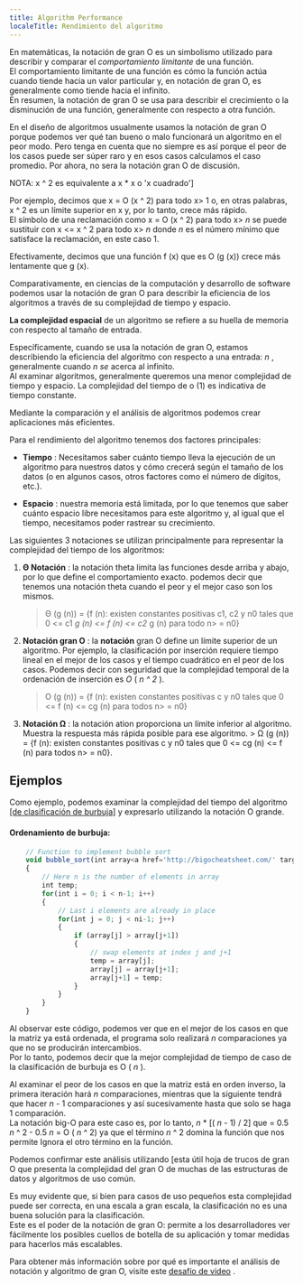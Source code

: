 ```yaml
---
title: Algorithm Performance
localeTitle: Rendimiento del algoritmo
---
```

En matemáticas, la notación de gran O es un simbolismo utilizado para describir y comparar el _comportamiento limitante_ de una función.  
El comportamiento limitante de una función es cómo la función actúa cuando tiende hacia un valor particular y, en notación de gran O, es generalmente como tiende hacia el infinito.  
En resumen, la notación de gran O se usa para describir el crecimiento o la disminución de una función, generalmente con respecto a otra función.

En el diseño de algoritmos usualmente usamos la notación de gran O porque podemos ver qué tan bueno o malo funcionará un algoritmo en el peor modo. Pero tenga en cuenta que no siempre es así porque el peor de los casos puede ser súper raro y en esos casos calculamos el caso promedio. Por ahora, no sera la notación gran O de discusión.

NOTA: x ^ 2 es equivalente a x \* x o 'x cuadrado'\]

Por ejemplo, decimos que x = O (x ^ 2) para todo x> 1 o, en otras palabras, x ^ 2 es un límite superior en x y, por lo tanto, crece más rápido.  
El símbolo de una reclamación como x = O (x ^ 2) para todo x> _n_ se puede sustituir con x <= x ^ 2 para todo x> _n_ donde _n_ es el número mínimo que satisface la reclamación, en este caso 1.

Efectivamente, decimos que una función f (x) que es O (g (x)) crece más lentamente que g (x).

Comparativamente, en ciencias de la computación y desarrollo de software podemos usar la notación de gran O para describir la eficiencia de los algoritmos a través de su complejidad de tiempo y espacio.

**La complejidad espacial** de un algoritmo se refiere a su huella de memoria con respecto al tamaño de entrada.

Específicamente, cuando se usa la notación de gran O, estamos describiendo la eficiencia del algoritmo con respecto a una entrada: _n_ , generalmente cuando _n se_ acerca al infinito.  
Al examinar algoritmos, generalmente queremos una menor complejidad de tiempo y espacio. La complejidad del tiempo de o (1) es indicativa de tiempo constante.

Mediante la comparación y el análisis de algoritmos podemos crear aplicaciones más eficientes.

Para el rendimiento del algoritmo tenemos dos factores principales:

*   **Tiempo** : Necesitamos saber cuánto tiempo lleva la ejecución de un algoritmo para nuestros datos y cómo crecerá según el tamaño de los datos (o en algunos casos, otros factores como el número de dígitos, etc.).
    
*   **Espacio** : nuestra memoria está limitada, por lo que tenemos que saber cuánto espacio libre necesitamos para este algoritmo y, al igual que el tiempo, necesitamos poder rastrear su crecimiento.
    

Las siguientes 3 notaciones se utilizan principalmente para representar la complejidad del tiempo de los algoritmos:

1.  **Θ Notación** : la notación theta limita las funciones desde arriba y abajo, por lo que define el comportamiento exacto. podemos decir que tenemos una notación theta cuando el peor y el mejor caso son los mismos.
    
    > Θ (g (n)) = {f (n): existen constantes positivas c1, c2 y n0 tales que 0 <= c1 _g (n) <= f (n) <= c2_ g (n) para todo n> = n0}
    
2.  **Notación gran O** : la **notación** gran O define un límite superior de un algoritmo. Por ejemplo, la clasificación por inserción requiere tiempo lineal en el mejor de los casos y el tiempo cuadrático en el peor de los casos. Podemos decir con seguridad que la complejidad temporal de la ordenación de inserción es _O_ ( _n ^ 2_ ).
    
    > O (g (n)) = {f (n): existen constantes positivas c y n0 tales que 0 <= f (n) <= cg (n) para todos n> = n0}
    
3.  **Notación Ω** : la notación ation proporciona un límite inferior al algoritmo. Muestra la respuesta más rápida posible para ese algoritmo. > Ω (g (n)) = {f (n): existen constantes positivas c y n0 tales que 0 <= cg (n) <= f (n) para todos n> = n0}.
    

## Ejemplos

Como ejemplo, podemos examinar la complejidad del tiempo del algoritmo [\[de clasificación de burbuja\]](https://github.com/FreeCodeCamp/wiki/blob/master/Algorithms-Bubble-Sort.md#algorithm-bubble-sort) y expresarlo utilizando la notación O grande.

#### Ordenamiento de burbuja:

```javascript
    // Function to implement bubble sort 
    void bubble_sort(int array<a href='http://bigocheatsheet.com/' target='_blank' rel='nofollow'>], int n) 
    { 
        // Here n is the number of elements in array 
        int temp; 
        for(int i = 0; i < n-1; i++) 
        { 
            // Last i elements are already in place 
            for(int j = 0; j < ni-1; j++) 
            { 
                if (array[j] > array[j+1]) 
                { 
                    // swap elements at index j and j+1 
                    temp = array[j]; 
                    array[j] = array[j+1]; 
                    array[j+1] = temp; 
                } 
            } 
        } 
    } 
```

Al observar este código, podemos ver que en el mejor de los casos en que la matriz ya está ordenada, el programa solo realizará _n_ comparaciones ya que no se producirán intercambios.  
Por lo tanto, podemos decir que la mejor complejidad de tiempo de caso de la clasificación de burbuja es O ( _n_ ).

Al examinar el peor de los casos en que la matriz está en orden inverso, la primera iteración hará _n_ comparaciones, mientras que la siguiente tendrá que hacer _n_ - 1 comparaciones y así sucesivamente hasta que solo se haga 1 comparación.  
La notación big-O para este caso es, por lo tanto, _n_ \* \[( _n_ - 1) / 2\] que = 0.5 _n_ ^ 2 - 0.5 _n_ = O ( _n_ ^ 2) ya que el término _n_ ^ 2 domina la función que nos permite Ignora el otro término en la función.

Podemos confirmar este análisis utilizando \[esta útil hoja de trucos de gran O que presenta la complejidad del gran O de muchas de las estructuras de datos y algoritmos de uso común.

Es muy evidente que, si bien para casos de uso pequeños esta complejidad puede ser correcta, en una escala a gran escala, la clasificación no es una buena solución para la clasificación.  
Este es el poder de la notación de gran O: permite a los desarrolladores ver fácilmente los posibles cuellos de botella de su aplicación y tomar medidas para hacerlos más escalables.

Para obtener más información sobre por qué es importante el análisis de notación y algoritmo de gran O, visite este [desafío de video](https://www.freecodecamp.com/videos/big-o-notation-what-it-is-and-why-you-should-care) .
